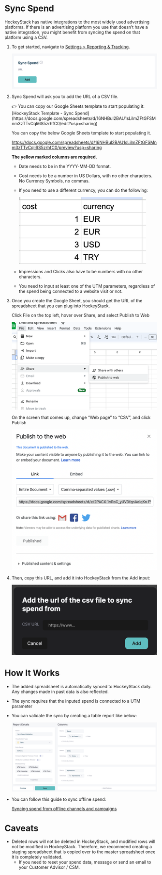# Sync Spend

HockeyStack has native integrations to the most widely used advertising platforms. If there is an advertising platform you use that doesn’t have a native integration, you might benefit from syncing the spend on that platform using a CSV.

1. To get started, navigate to [Settings > Reporting & Tracking](https://hockeystack.com/dashboard/settings?tab=1).
    
    ![Screenshot 2024-04-28 at 02.35.28.png](Sync-Spend/Screenshot_2024-04-28_at_02.35.28.png)
    
2. Sync Spend will ask you to add the URL of a CSV file.
    
    <aside>
    👉 You can copy our Google Sheets template to start populating it: [HockeyStack Template - Sync Spend](https://docs.google.com/spreadsheets/d/16NHBul2BAU1sLilmZFtGFSMnm3zTTvCqli6S5zrhfC0/edit?usp=sharing)
    
    </aside>
    
    You can copy the below Google Sheets template to start populating it.
    
    https://docs.google.com/spreadsheets/d/16NHBul2BAU1sLilmZFtGFSMnm3zTTvCqli6S5zrhfC0/preview?usp=sharing
    
    **The yellow marked columns are required.**
    
    - Date needs to be in the YYYY-MM-DD format.
    - Cost needs to be a number in US Dollars, with no other characters. No Currency Symbols, no commas.
    - If you need to use a different currency, you can do the following:
        
        ![Screenshot 2024-10-18 at 9.26.16 AM.png](Sync-Spend/Screenshot_2024-10-18_at_9.26.16_AM.png)
        
    - Impressions and Clicks also have to be numbers with no other characters.
    - You need to input at least one of the UTM parameters, regardless of the spend being connected to a website visit or not.
    
3. Once you create the Google Sheet, you should get the URL of the spreadsheet that you can plug into HockeyStack. 
    
    Click File on the top left, hover over Share, and select Publish to Web
    
    ![Screenshot 2024-03-30 at 00.07.52.png](Sync-Spend/Screenshot_2024-03-30_at_00.07.52.png)
    
    On the screen that comes up, change “Web page” to “CSV”, and click Publish
    
    ![Screenshot 2024-03-30 at 00.09.22.png](Sync-Spend/Screenshot_2024-03-30_at_00.09.22.png)
    
4. Then, copy this URL, and add it into HockeyStack from the Add input:
    
    ![Screenshot 2024-04-28 at 02.38.12.png](Sync-Spend/Screenshot_2024-04-28_at_02.38.12.png)
    

# How It Works

- The added spreadsheet is automatically synced to HockeyStack daily. Any changes made in past data is also reflected.
- The sync requires that the inputed spend is connected to a UTM parameter
- You can validate the sync by creating a table report like below:
    
    ![Screenshot 2024-04-28 at 02.45.47.png](Sync-Spend/Screenshot_2024-04-28_at_02.45.47.png)
    
- You can follow this guide to sync offline spend:
    
    [Syncing spend from offline channels and campaigns](Syncing-spend-from-offline-channels-and-campaigns.md)
    

# Caveats

- Deleted rows will not be deleted in HockeyStack, and modified rows will not be modified in HockeyStack. Therefore, we recommend creating a staging spreadsheet that is copied over to the master spreadsheet once it is completely validated.
    - If you need to reset your spend data, message or send an email to your Customer Advisor / CSM.